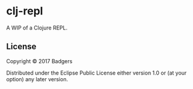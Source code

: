# clj-repl

A WIP of a Clojure REPL.

## License

Copyright © 2017 Badgers

Distributed under the Eclipse Public License either version 1.0 or (at
your option) any later version.
